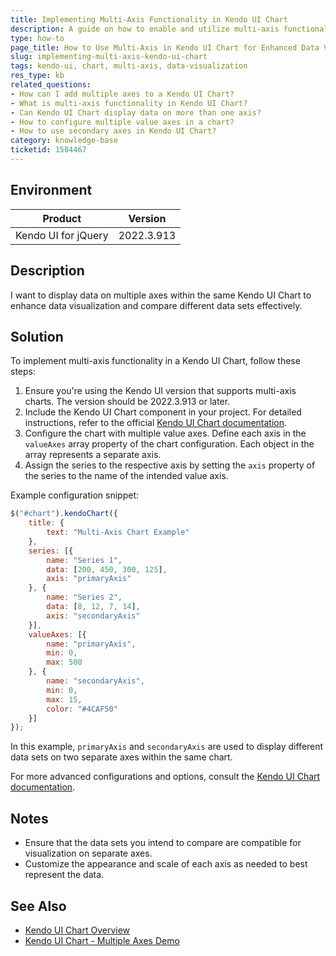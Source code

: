 ```yaml
---
title: Implementing Multi-Axis Functionality in Kendo UI Chart
description: A guide on how to enable and utilize multi-axis functionality in Kendo UI Chart to display data on multiple axes within the same chart.
type: how-to
page_title: How to Use Multi-Axis in Kendo UI Chart for Enhanced Data Visualization
slug: implementing-multi-axis-kendo-ui-chart
tags: kendo-ui, chart, multi-axis, data-visualization
res_type: kb
related_questions: 
- How can I add multiple axes to a Kendo UI Chart?
- What is multi-axis functionality in Kendo UI Chart?
- Can Kendo UI Chart display data on more than one axis?
- How to configure multiple value axes in a chart?
- How to use secondary axes in Kendo UI Chart?
category: knowledge-base
ticketid: 1584467
---
```


## Environment
| Product | Version |
| --- | --- |
| Kendo UI for jQuery | 2022.3.913 |

## Description
I want to display data on multiple axes within the same Kendo UI Chart to enhance data visualization and compare different data sets effectively.

## Solution

To implement multi-axis functionality in a Kendo UI Chart, follow these steps:

1. Ensure you're using the Kendo UI version that supports multi-axis charts. The version should be 2022.3.913 or later.
2. Include the Kendo UI Chart component in your project. For detailed instructions, refer to the official [Kendo UI Chart documentation](http://docs.telerik.com/kendo-ui/controls/charts/overview).
3. Configure the chart with multiple value axes. Define each axis in the `valueAxes` array property of the chart configuration. Each object in the array represents a separate axis.
4. Assign the series to the respective axis by setting the `axis` property of the series to the name of the intended value axis. 

Example configuration snippet:

```javascript
$("#chart").kendoChart({
    title: {
        text: "Multi-Axis Chart Example"
    },
    series: [{
        name: "Series 1",
        data: [200, 450, 300, 125],
        axis: "primaryAxis"
    }, {
        name: "Series 2",
        data: [8, 12, 7, 14],
        axis: "secondaryAxis"
    }],
    valueAxes: [{
        name: "primaryAxis",
        min: 0,
        max: 500
    }, {
        name: "secondaryAxis",
        min: 0,
        max: 15,
        color: "#4CAF50"
    }]
});
```

In this example, `primaryAxis` and `secondaryAxis` are used to display different data sets on two separate axes within the same chart.

For more advanced configurations and options, consult the [Kendo UI Chart documentation](http://docs.telerik.com/kendo-ui/controls/charts/overview).

## Notes
- Ensure that the data sets you intend to compare are compatible for visualization on separate axes.
- Customize the appearance and scale of each axis as needed to best represent the data.

## See Also
- [Kendo UI Chart Overview](http://docs.telerik.com/kendo-ui/controls/charts/overview)
- [Kendo UI Chart - Multiple Axes Demo](http://demos.telerik.com/kendo-ui/bar-charts/multiple-axes)
